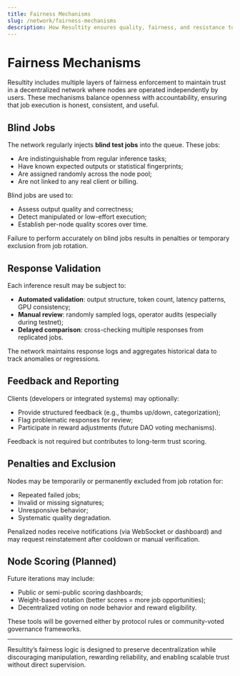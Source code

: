 ```yaml
---
title: Fairness Mechanisms
slug: /network/fairness-mechanisms
description: How Resultity ensures quality, fairness, and resistance to manipulation across job execution and rewards.
---
```


# Fairness Mechanisms

Resultity includes multiple layers of fairness enforcement to maintain trust in a decentralized network where nodes are operated independently by users. These mechanisms balance openness with accountability, ensuring that job execution is honest, consistent, and useful.

## Blind Jobs

The network regularly injects **blind test jobs** into the queue. These jobs:

- Are indistinguishable from regular inference tasks;
- Have known expected outputs or statistical fingerprints;
- Are assigned randomly across the node pool;
- Are not linked to any real client or billing.

Blind jobs are used to:

- Assess output quality and correctness;
- Detect manipulated or low-effort execution;
- Establish per-node quality scores over time.

Failure to perform accurately on blind jobs results in penalties or temporary exclusion from job rotation.

## Response Validation

Each inference result may be subject to:

- **Automated validation**: output structure, token count, latency patterns, GPU consistency;
- **Manual review**: randomly sampled logs, operator audits (especially during testnet);
- **Delayed comparison**: cross-checking multiple responses from replicated jobs.

The network maintains response logs and aggregates historical data to track anomalies or regressions.

## Feedback and Reporting

Clients (developers or integrated systems) may optionally:

- Provide structured feedback (e.g., thumbs up/down, categorization);
- Flag problematic responses for review;
- Participate in reward adjustments (future DAO voting mechanisms).

Feedback is not required but contributes to long-term trust scoring.

## Penalties and Exclusion

Nodes may be temporarily or permanently excluded from job rotation for:

- Repeated failed jobs;
- Invalid or missing signatures;
- Unresponsive behavior;
- Systematic quality degradation.

Penalized nodes receive notifications (via WebSocket or dashboard) and may request reinstatement after cooldown or manual verification.

## Node Scoring (Planned)

Future iterations may include:

- Public or semi-public scoring dashboards;
- Weight-based rotation (better scores = more job opportunities);
- Decentralized voting on node behavior and reward eligibility.

These tools will be governed either by protocol rules or community-voted governance frameworks.

---

Resultity’s fairness logic is designed to preserve decentralization while discouraging manipulation, rewarding reliability, and enabling scalable trust without direct supervision.
